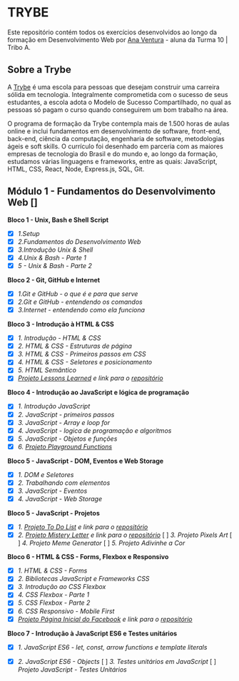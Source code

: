 # TRYBE
Este repositório contém todos os exercícios desenvolvidos ao longo da formação em Desenvolvimento Web por [Ana Ventura](https://www.linkedin.com/in/ana-flavia-pereira-ventura/) - aluna da Turma 10 | Tribo A. 

## Sobre a Trybe
A [Trybe](https://www.betrybe.com) é uma escola para pessoas que desejam construir uma carreira sólida em tecnologia. Integralmente comprometida com o sucesso de seus estudantes, a escola adota o Modelo de Sucesso Compartilhado, no qual as pessoas só pagam o curso quando conseguirem um bom trabalho na área.

O programa de formação da Trybe contempla mais de 1.500 horas de aulas online e inclui fundamentos em desenvolvimento de software, front-end, back-end, ciência da computação, engenharia de software, metodologias ágeis e soft skills. O currículo foi desenhado em parceria com as maiores empresas de tecnologia do Brasil e do mundo e, ao longo da formação, estudamos várias linguagens e frameworks, entre as quais: JavaScript, HTML, CSS, React, Node, Express.js, SQL, Git.

## Módulo 1 - Fundamentos do Desenvolvimento Web []

**Bloco 1 - Unix, Bash e Shell Script**
- [x] *1.Setup*
- [x] *2.Fundamentos do Desenvolvimento Web*
- [x] *3.Introdução Unix & Shell*
- [x] *4.Unix & Bash - Parte 1*
- [x] *5 - Unix & Bash - Parte 2*

**Bloco 2 - Git, GitHub e Internet**
- [x] *1.Git e GitHub - o que é e para que serve*
- [x] *2.Git e GitHub - entendendo os comandos*
- [x] *3.Internet - entendendo como ela funciona*

**Bloco 3 - Introdução à HTML & CSS**
- [x] *1. Introdução - HTML & CSS*
- [x] *2. HTML & CSS - Estruturas de página*
- [x] *3. HTML & CSS - Primeiros passos em CSS*
- [x] *4. HTML & CSS - Seletores e posicionamento*
- [x] *5. HTML Semântico*
- [x] *[Projeto Lessons Learned](https://anaventura1811.github.io/minha-jornada/) e link para o [repositório](https://github.com/anaventura1811/minha-jornada)*

**Bloco 4 - Introdução ao JavaScript e lógica de programação**
- [x] *1. Introdução JavaScript*
- [x] *2. JavaScript - primeiros passos*
- [x] *3. JavaScript - Array e loop for*
- [x] *4. JavaScript - logica de programação e algoritmos*
- [x] *5. JavaScript - Objetos e funções*
- [x] *6. [Projeto Playground Functions](https://github.com/tryber/sd-010-a-project-playground-functions/pull/42)*

**Bloco 5 - JavaScript - DOM, Eventos e Web Storage**
- [x] *1. DOM e Seletores*
- [x] *2. Trabalhando com elementos*
- [x] *3. JavaScript - Eventos*
- [x] *4. JavaScript - Web Storage*

**Bloco 5 - JavaScript - Projetos**
- [x] *1. [Projeto To Do List](https://anaventura1811.github.io/minhas-tarefas/) e link para o [repositório]([https://github.com/anaventura1811/minhas-tarefas)*
- [x] *2. [Projeto Mistery Letter](https://anaventura1811.github.io/mistery-letter/) e link para o [repositório](https://github.com/anaventura1811/mistery-letter)*
[ ] *3. Projeto Pixels Art*
[ ] *4. Projeto Meme Generator*
[ ] *5. Projeto Adivinhe a Cor*

**Bloco 6 - HTML & CSS - Forms, Flexbox e Responsivo**
- [x] *1. HTML & CSS - Forms*
- [x] *2. Bibliotecas JavaScript e Frameworks CSS*
- [x] *3. Introdução ao CSS Flexbox*
- [x] *4. CSS Flexbox - Parte 1*
- [x] *5. CSS Flexbox - Parte 2*
- [x] *6. CSS Responsivo - Mobile First*
- [x] *[Projeto Página Inicial do Facebook](https://anaventura1811.github.io/facebook-signup-project/) e link para o [repositório](https://github.com/anaventura1811/facebook-signup-project)*

**Bloco 7 - Introdução à JavaScript ES6 e Testes unitários**
- [x] *1. JavaScript ES6 - let, const, arrow functions e template literals*
- [x] *2. JavaScript ES6 - Objects*
[ ] *3. Testes unitários em JavaScript*
[ ] *Projeto JavaScript - Testes Unitários*



